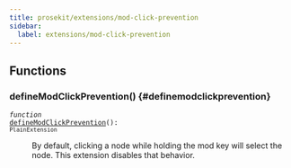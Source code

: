 ```yaml
---
title: prosekit/extensions/mod-click-prevention
sidebar:
  label: extensions/mod-click-prevention
---
```


## Functions

### defineModClickPrevention() {#definemodclickprevention}

<dl>

<dt>

<code data-typedoc-code><i>function</i> <a id="definemodclickprevention" href="#definemodclickprevention">defineModClickPrevention</a>(): `PlainExtension`</code>

</dt>

<dd>

By default, clicking a node while holding the mod key will select the node. This
extension disables that behavior.

</dd>

</dl>
